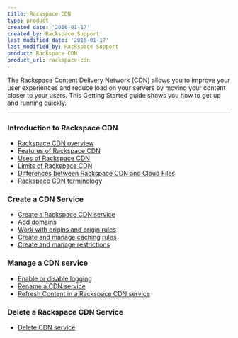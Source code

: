 ```yaml
---
title: Rackspace CDN
type: product
created_date: '2016-01-17'
created_by: Rackspace Support
last_modified_date: '2016-01-17'
last_modified_by: Rackspace Support
product: Rackspace CDN
product_url: rackspace-cdn
---
```


<p class="lead" markdown="1">The Rackspace Content Delivery Network (CDN) allows you to improve your user experiences and reduce load on your servers by moving your content closer to your users. This Getting Started guide shows you how to get up and running quickly.</p>

<hr />

###  Introduction to Rackspace CDN

- [Rackspace CDN overview](/how-to/rackspace-cdn-overview)
- [Features of Rackspace CDN](/how-to/features-of-rackspace-cdn)
- [Uses of Rackspace CDN](/how-to/uses-of-rackspace-cdn)
- [Limits of Rackspace CDN](/how-to/limits-for-rackspace-cdn)
- [Differences between Rackspace CDN and Cloud Files](/how-to/differences-between-rackspace-cdn-and-rackspace-cloud-files)
- [Rackspace CDN terminology](/how-to/rackspace-cdn-terminology)

###  Create a CDN Service

- [Create a Rackspace CDN service](/how-to/create-a-rackspace-cdn-service)
- [Add domains](/how-to/add-and-manage-domains-in-rackspace-cdn)
- [Work with origins and origin rules](/how-to/work-with-origins-and-origin-rules-in-rackspace-cdn)
- [Create and manage caching rules](/how-to/create-and-manage-caching-rules-in-rackspace-cdn)
- [Create and manage restrictions](/how-to/create-and-manage-restrictions-in-rackspace-cdn)

###  Manage a CDN service

- [Enable or disable logging](/how-to/enable-or-disable-logging-in-rackspace-cdn)
- [Rename a CDN service](/how-to/rename-a-rackspace-cdn-service)
- [Refresh Content in a Rackspace CDN service](/how-to/refresh-content-in-a-rackspace-cdn-service)

###  Delete a Rackspace CDN Service

- [Delete CDN service](/how-to/delete-a-rackspace-cdn-service)
